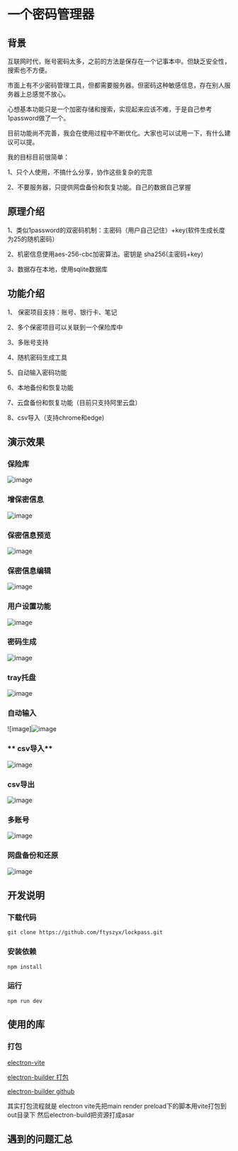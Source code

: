 # 一个密码管理器

## **背景**

互联网时代，账号密码太多，之前的方法是保存在一个记事本中。但缺乏安全性，搜索也不方便。

市面上有不少密码管理工具，但都需要服务器。但密码这种敏感信息，存在别人服务器上总感觉不放心。

心想基本功能只是一个加密存储和搜索，实现起来应该不难，于是自己参考1password做了一个。

目前功能尚不完善，我会在使用过程中不断优化。大家也可以试用一下，有什么建议可以提。

我的目标目前很简单：

1、只个人使用，不搞什么分享，协作这些复杂的完意

2、不要服务器，只提供网盘备份和恢复功能。自己的数据自己掌握

## **原理介绍**

1、类似1password的双密码机制：主密码（用户自己记住）+key(软件生成长度为25的随机密码）

2、机密信息使用aes-256-cbc加密算法。密钥是 sha256(主密码+key)

3、数据存在本地，使用sqlite数据库

## **功能介绍**

1、 保密项目支持：账号、银行卡、笔记

2、多个保密项目可以关联到一个保险库中

3、多账号支持

4、随机密码生成工具

5、自动输入密码功能

6、本地备份和恢复功能

7、云盘备份和恢复功能（目前只支持阿里云盘）

8、csv导入（支持chrome和edge)

## **演示效果**

### **保险库**
![image](https://ftyszyx.github.io/feishu-vitepress/assets/J2JSbjsYpots6zxdObtcLQjNnvg.gif)


### **增保密信息**
![image](https://ftyszyx.github.io/feishu-vitepress/assets/WIpwbuzdpov0QBx3gfhcv5hmnJd.gif)


### **保密信息预览**
![image](https://ftyszyx.github.io/feishu-vitepress/assets/PaRDbyqASo5B6rx57X2cfdd0nTe.gif)


### **保密信息编辑**
![image](https://ftyszyx.github.io/feishu-vitepress/assets/VZtRbLDijoYEqAx02CccGMeMnhd.gif)


### **用户设置功能**
![image](https://ftyszyx.github.io/feishu-vitepress/assets/Ud6ibdHu7o4PCSxPeuicyVfXngd.gif)


### **密码生成**
![image](https://ftyszyx.github.io/feishu-vitepress/assets/R0yGbj9laoiboRx2fZ8ce9Nmnld.gif)


### **tray托盘**
![image](https://ftyszyx.github.io/feishu-vitepress/assets/O9iNbgRj3ok9YbxggjdcwlZynDS.png)


### **自动输入**

![image]![image](https://ftyszyx.github.io/feishu-vitepress/assets/ARvUbClubozD6txiiN9cneAJnRh.gif)


### ** csv导入**
![image](https://ftyszyx.github.io/feishu-vitepress/assets/Z7RObWhM0ouHS3xy4vKcvdV1nbg.gif)


### **csv导出**
![image](https://ftyszyx.github.io/feishu-vitepress/assets/X170bJ7sAoigCQxBD5HcmunnnRg.gif)


### **多账号**
![image](https://ftyszyx.github.io/feishu-vitepress/assets/PL7hbSig9oE2dyxlGXzc4Ep2neg.gif)


### **网盘备份和还原**
![image](https://ftyszyx.github.io/feishu-vitepress/assets/EVN3bnF86oCDlExf0WNcnFTdnSg.gif)


## **开发说明**

### **下载代码**

```text
git clone https://github.com/ftyszyx/lockpass.git
```

### **安装依赖**

```text
npm install
```

### **运行**

```text
npm run dev
```

## **使用的库**

### **打包**

[electron-vite](https://github.com/alex8088/electron-vite)

<u>electron-builder 打包</u>

<u>electron-builder github</u>

其实打包流程就是 electron vite先把main render preload下的脚本用vite打包到out目录下 然后electron-build把资源打成asar

## **遇到的问题汇总**
